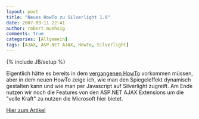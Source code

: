 ```yaml
---
layout: post
title: "Neues HowTo zu Silverlight 1.0"
date: 2007-09-11 22:41
author: robert.muehsig
comments: true
categories: [Allgemein]
tags: [AJAX, ASP.NET AJAX, HowTo, Silverlight]
---
```

{% include JB/setup %}
<p>Eigentlich hätte es bereits in dem <a href="{{BASE_PATH}}/artikel/howto-microsoft-silverlight-10-spiegeleffekte-erzeugen/">vergangenen HowTo</a> vorkommen müssen, aber in dem neuen HowTo zeige ich, wie man den Spiegeleffekt dynamisch gestalten kann und wie man per Javascript auf Silverlight zugreift. Am Ende nutzen wir noch die Features von den ASP.NET AJAX Extensions um die "volle Kraft" zu nutzen die Microsoft hier bietet.</p> <p><a href="{{BASE_PATH}}/artikel/howto-microsoft-silverlight-10-dynamische-spiegeleffekte/">Hier zum Artikel</a></p> <p> <div class="wlWriterSmartContent" id="605EEA63-B54B-4e6d-A290-F5E9E8229FC1:299204cd-86a0-4fa0-88dd-64c7614dd13a" contenteditable="false" style="padding-right: 0px; display: inline; padding-left: 0px; padding-bottom: 0px; margin: 0px; padding-top: 0px"></div></p>

